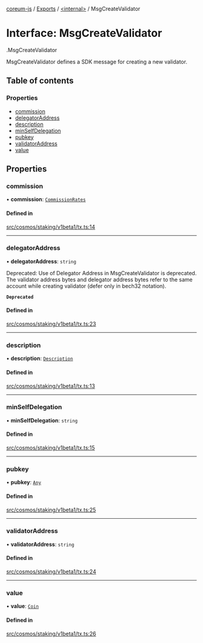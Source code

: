 [coreum-js](../README.md) / [Exports](../modules.md) / [<internal\>](../modules/internal_.md) / MsgCreateValidator

# Interface: MsgCreateValidator

[<internal>](../modules/internal_.md).MsgCreateValidator

MsgCreateValidator defines a SDK message for creating a new validator.

## Table of contents

### Properties

- [commission](internal_.MsgCreateValidator-1.md#commission)
- [delegatorAddress](internal_.MsgCreateValidator-1.md#delegatoraddress)
- [description](internal_.MsgCreateValidator-1.md#description)
- [minSelfDelegation](internal_.MsgCreateValidator-1.md#minselfdelegation)
- [pubkey](internal_.MsgCreateValidator-1.md#pubkey)
- [validatorAddress](internal_.MsgCreateValidator-1.md#validatoraddress)
- [value](internal_.MsgCreateValidator-1.md#value)

## Properties

### commission

• **commission**: [`CommissionRates`](../modules/internal_.md#commissionrates)

#### Defined in

[src/cosmos/staking/v1beta1/tx.ts:14](https://github.com/PulsaraIO/coreum-js/blob/63824e3/src/cosmos/staking/v1beta1/tx.ts#L14)

___

### delegatorAddress

• **delegatorAddress**: `string`

Deprecated: Use of Delegator Address in MsgCreateValidator is deprecated.
The validator address bytes and delegator address bytes refer to the same account while creating validator (defer
only in bech32 notation).

**`Deprecated`**

#### Defined in

[src/cosmos/staking/v1beta1/tx.ts:23](https://github.com/PulsaraIO/coreum-js/blob/63824e3/src/cosmos/staking/v1beta1/tx.ts#L23)

___

### description

• **description**: [`Description`](../modules/internal_.md#description)

#### Defined in

[src/cosmos/staking/v1beta1/tx.ts:13](https://github.com/PulsaraIO/coreum-js/blob/63824e3/src/cosmos/staking/v1beta1/tx.ts#L13)

___

### minSelfDelegation

• **minSelfDelegation**: `string`

#### Defined in

[src/cosmos/staking/v1beta1/tx.ts:15](https://github.com/PulsaraIO/coreum-js/blob/63824e3/src/cosmos/staking/v1beta1/tx.ts#L15)

___

### pubkey

• **pubkey**: [`Any`](../modules/internal_.md#any)

#### Defined in

[src/cosmos/staking/v1beta1/tx.ts:25](https://github.com/PulsaraIO/coreum-js/blob/63824e3/src/cosmos/staking/v1beta1/tx.ts#L25)

___

### validatorAddress

• **validatorAddress**: `string`

#### Defined in

[src/cosmos/staking/v1beta1/tx.ts:24](https://github.com/PulsaraIO/coreum-js/blob/63824e3/src/cosmos/staking/v1beta1/tx.ts#L24)

___

### value

• **value**: [`Coin`](../modules/internal_.md#coin)

#### Defined in

[src/cosmos/staking/v1beta1/tx.ts:26](https://github.com/PulsaraIO/coreum-js/blob/63824e3/src/cosmos/staking/v1beta1/tx.ts#L26)
